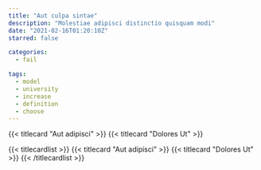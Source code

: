 ```yaml
---
title: "Aut culpa sintae"
description: "Molestiae adipisci distinctio quisquam modi"
date: "2021-02-16T01:20:10Z"
starred: false

categories:
  - fail

tags:
  - model
  - university
  - increase
  - definition
  - choose
---
```


{{< titlecard "Aut adipisci" >}}
{{< titlecard "Dolores Ut" >}}

{{< titlecardlist >}}
	{{< titlecard "Aut adipisci" >}}
	{{< titlecard "Dolores Ut" >}}
{{< /titlecardlist >}}
